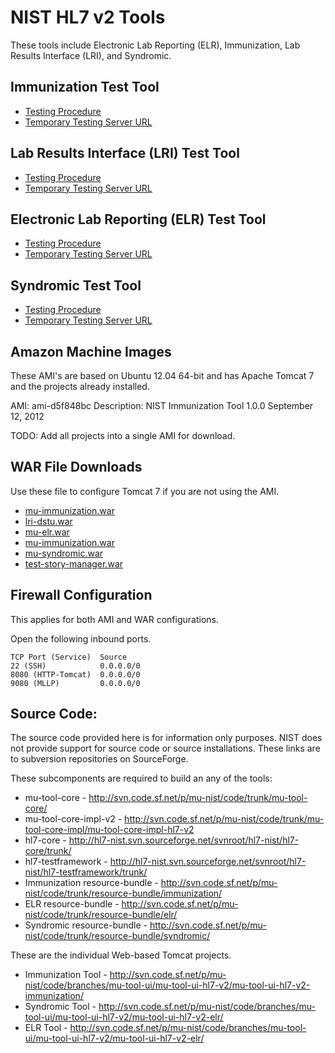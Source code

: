 NIST HL7 v2 Tools
=================

These tools include Electronic Lab Reporting (ELR), Immunization,
Lab Results Interface (LRI), and Syndromic.


Immunization Test Tool
----------------------

+ [Testing Procedure](http://www.healthit.gov/policy-researchers-implementers/2014-edition-draft-test-procedures)
+ [Temporary Testing Server URL](http://lri.sipilotdevelopment.org/mu-immunization/)


Lab Results Interface (LRI) Test Tool
-------------------------------------

+ [Testing Procedure](http://www.healthit.gov/policy-researchers-implementers/2014-edition-draft-test-procedures)
+ [Temporary Testing Server URL](http://lri.sipilotdevelopment.org/lri-dstu)


Electronic Lab Reporting (ELR) Test Tool
-----------------------------------------

+ [Testing Procedure](http://www.healthit.gov/policy-researchers-implementers/2014-edition-draft-test-procedures)
+ [Temporary Testing Server URL](http://lri.sipilotdevelopment.org/mu-elr/)

Syndromic Test Tool
-------------------

+ [Testing Procedure](http://www.healthit.gov/policy-researchers-implementers/2014-edition-draft-test-procedures)
+ [Temporary Testing Server URL](http://lri.sipilotdevelopment.org/mu-syndromic/)



Amazon Machine Images
---------------------

These AMI's  are based on Ubuntu 12.04 64-bit and has Apache Tomcat 7 and the 
projects already installed. 


AMI:  ami-d5f848bc
Description: NIST Immunization Tool 1.0.0 September 12, 2012

TODO: Add all projects into a single AMI for download.


WAR File Downloads
------------------

Use these file to configure Tomcat 7 if you are not using the AMI.

+ [mu-immunization.war](http://svn.code.sf.net/p/mu-nist/code/trunk/mu-wars/mu-immunization.war)
+ [lri-dstu.war](http://svn.code.sf.net/p/mu-nist/code/trunk/mu-wars/lri-dstu.war)
+ [mu-elr.war](http://svn.code.sf.net/p/mu-nist/code/trunk/mu-wars/mu-elr.war)
+ [mu-immunization.war](http://svn.code.sf.net/p/mu-nist/code/trunk/mu-wars/mu-immunization.war)
+ [mu-syndromic.war](http://svn.code.sf.net/p/mu-nist/code/trunk/mu-wars/mu-syndromic.war)
+ [test-story-manager.war](http://svn.code.sf.net/p/mu-nist/code/trunk/mu-wars/test-story-manager.war)


Firewall Configuration
----------------------

This applies for both AMI and WAR configurations.

Open the following inbound ports.

    TCP Port (Service)	Source
    22 (SSH)            0.0.0.0/0			
    8080 (HTTP-Tomcat)  0.0.0.0/0
    9080 (MLLP)         0.0.0.0/0


Source Code:
------------

The source code provided here is for information only purposes.  NIST does not 
provide support for source code or source installations.  These links are to
subversion repositories on SourceForge.

These subcomponents are required to build an any of the tools:

+ mu-tool-core - http://svn.code.sf.net/p/mu-nist/code/trunk/mu-tool-core/
+ mu-tool-core-impl-v2  - http://svn.code.sf.net/p/mu-nist/code/trunk/mu-tool-core-impl/mu-tool-core-impl-hl7-v2
+ hl7-core - http://hl7-nist.svn.sourceforge.net/svnroot/hl7-nist/hl7-core/trunk/
+ hl7-testframework - http://hl7-nist.svn.sourceforge.net/svnroot/hl7-nist/hl7-testframework/trunk/
+ Immunization resource-bundle - http://svn.code.sf.net/p/mu-nist/code/trunk/resource-bundle/immunization/
+ ELR resource-bundle - http://svn.code.sf.net/p/mu-nist/code/trunk/resource-bundle/elr/
+ Syndromic resource-bundle - http://svn.code.sf.net/p/mu-nist/code/trunk/resource-bundle/syndromic/


These are the individual Web-based Tomcat projects.

+ Immunization Tool - http://svn.code.sf.net/p/mu-nist/code/branches/mu-tool-ui/mu-tool-ui-hl7-v2/mu-tool-ui-hl7-v2-immunization/
+ Syndromic Tool -  http://svn.code.sf.net/p/mu-nist/code/branches/mu-tool-ui/mu-tool-ui-hl7-v2/mu-tool-ui-hl7-v2-elr/
+ ELR Tool - http://svn.code.sf.net/p/mu-nist/code/branches/mu-tool-ui/mu-tool-ui-hl7-v2/mu-tool-ui-hl7-v2-elr/

